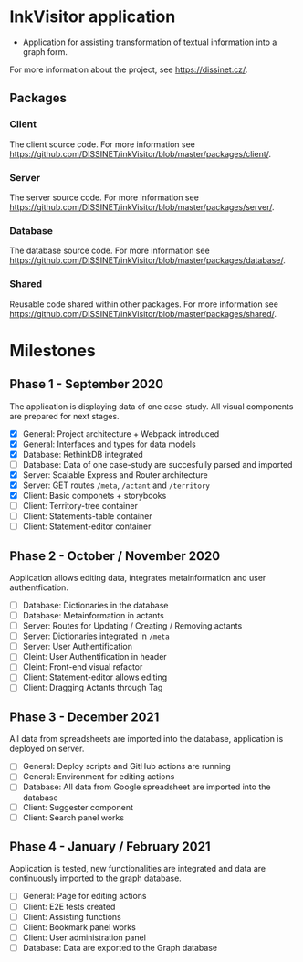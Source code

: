 # InkVisitor application

- Application for assisting transformation of textual information into a graph form.

For more information about the project, see https://dissinet.cz/.

## Packages

### Client

The client source code. For more information see https://github.com/DISSINET/inkVisitor/blob/master/packages/client/.

### Server

The server source code. For more information see https://github.com/DISSINET/inkVisitor/blob/master/packages/server/.

### Database

The database source code. For more information see https://github.com/DISSINET/inkVisitor/blob/master/packages/database/.

### Shared

Reusable code shared within other packages. For more information see https://github.com/DISSINET/inkVisitor/blob/master/packages/shared/.

# Milestones

## Phase 1 - September 2020

The application is displaying data of one case-study. All visual components are prepared for next stages.

- [x] General: Project architecture + Webpack introduced
- [x] General: Interfaces and types for data models
- [x] Database: RethinkDB integrated
- [ ] Database: Data of one case-study are succesfully parsed and imported
- [x] Server: Scalable Express and Router architecture
- [x] Server: GET routes `/meta`, `/actant` and `/territory`
- [x] Client: Basic componets + storybooks
- [ ] Client: Territory-tree container
- [ ] Client: Statements-table container
- [ ] Client: Statement-editor container

## Phase 2 - October / November 2020

Application allows editing data, integrates metainformation and user authentfication.

- [ ] Database: Dictionaries in the database
- [ ] Database: Metainformation in actants
- [ ] Server: Routes for Updating / Creating / Removing actants
- [ ] Server: Dictionaries integrated in `/meta`
- [ ] Server: User Authentification
- [ ] Cleint: User Authentification in header
- [ ] Cleint: Front-end visual refactor
- [ ] Client: Statement-editor allows editing
- [ ] Client: Dragging Actants through Tag

## Phase 3 - December 2021

All data from spreadsheets are imported into the database, application is deployed on server.

- [ ] General: Deploy scripts and GitHub actions are running
- [ ] General: Environment for editing actions
- [ ] Database: All data from Google spreadsheet are imported into the database
- [ ] Client: Suggester component
- [ ] Client: Search panel works

## Phase 4 - January / February 2021

Application is tested, new functionalities are integrated and data are continuously imported to the graph database.

- [ ] General: Page for editing actions
- [ ] Client: E2E tests created
- [ ] Client: Assisting functions
- [ ] Client: Bookmark panel works
- [ ] Client: User administration panel
- [ ] Database: Data are exported to the Graph database
